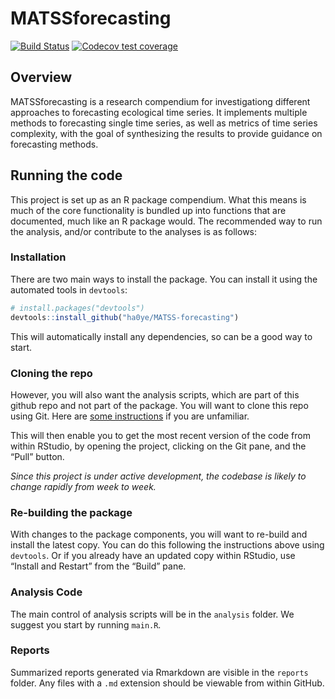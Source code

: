 
<!-- README.md is generated from README.Rmd. Please edit that file -->

# MATSSforecasting

<!-- badges: start -->

[![Build
Status](https://travis-ci.org/ha0ye/MATSS-forecasting.svg?branch=master)](https://travis-ci.org/ha0ye/MATSS-forecasting)
[![Codecov test
coverage](https://codecov.io/gh/ha0ye/MATSS-forecasting/branch/master/graph/badge.svg)](https://codecov.io/gh/ha0ye/MATSS-forecasting?branch=master)
<!-- badges: end -->

## Overview

MATSSforecasting is a research compendium for investigationg different
approaches to forecasting ecological time series. It implements multiple
methods to forecasting single time series, as well as metrics of time
series complexity, with the goal of synthesizing the results to provide
guidance on forecasting methods.

## Running the code

This project is set up as an R package compendium. What this means is
much of the core functionality is bundled up into functions that are
documented, much like an R package would. The recommended way to run the
analysis, and/or contribute to the analyses is as follows:

### Installation

There are two main ways to install the package. You can install it using
the automated tools in `devtools`:

``` r
# install.packages("devtools")
devtools::install_github("ha0ye/MATSS-forecasting")
```

This will automatically install any dependencies, so can be a good way
to start.

### Cloning the repo

However, you will also want the analysis scripts, which are part of this
github repo and not part of the package. You will want to clone this
repo using Git. Here are [some
instructions](https://happygitwithr.com/rstudio-git-github.html) if you
are unfamiliar.

This will then enable you to get the most recent version of the code
from within RStudio, by opening the project, clicking on the Git pane,
and the “Pull” button.

*Since this project is under active development, the codebase is likely
to change rapidly from week to week.*

### Re-building the package

With changes to the package components, you will want to re-build and
install the latest copy. You can do this following the instructions
above using `devtools`. Or if you already have an updated copy within
RStudio, use “Install and Restart” from the “Build” pane.

### Analysis Code

The main control of analysis scripts will be in the `analysis` folder.
We suggest you start by running `main.R`.

### Reports

Summarized reports generated via Rmarkdown are visible in the `reports`
folder. Any files with a `.md` extension should be viewable from within
GitHub.
